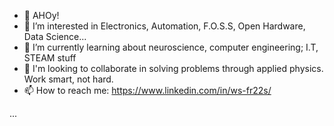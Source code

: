 - 👋 AHOy!
- 👀 I’m interested in Electronics, Automation, F.O.S.S, Open Hardware, Data Science...
- 🌱 I’m currently learning about neuroscience, computer engineering; I.T, STEAM stuff
- 💞️ I'm looking to collaborate in solving problems through applied physics. Work smart, not hard.
- 📫 How to reach me: https://www.linkedin.com/in/ws-fr22s/





...




<!---
073145/073145 is a ✨ special ✨ repository because its `README.md` (this file) appears on your GitHub profile.
You can click the Preview link to take a look at your changes.
--->
